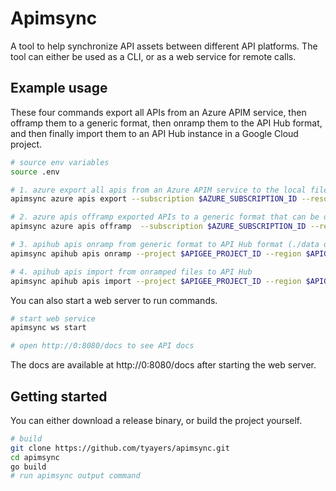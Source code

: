 # Apimsync
A tool to help synchronize API assets between different API platforms. The tool can either be used as a CLI, or as a web service for remote calls.

## Example usage

These four commands export all APIs from an Azure APIM service, then offramp them to a generic format, then onramp them to the API Hub format, and then finally import them to an API Hub instance in a Google Cloud project.

```sh
# source env variables
source .env

# 1. azure export all apis from an Azure APIM service to the local filesystem (./data directory will be created)
apimsync azure apis export --subscription $AZURE_SUBSCRIPTION_ID --resourcegroup $AZURE_RESOURCE_GROUP --name $AZURE_SERVICE_NAME

# 2. azure apis offramp exported APIs to a generic format that can be onramped to API Hub (./data directory will be created)
apimsync azure apis offramp  --subscription $AZURE_SUBSCRIPTION_ID --resourcegroup $AZURE_RESOURCE_GROUP --name $AZURE_SERVICE_NAME

# 3. apihub apis onramp from generic format to API Hub format (./data directory will be created)
apimsync apihub apis onramp --project $APIGEE_PROJECT_ID --region $APIGEE_REGION

# 4. apihub apis import from onramped files to API Hub
apimsync apihub apis import --project $APIGEE_PROJECT_ID --region $APIGEE_REGION
```

You can also start a web server to run commands.

```sh
# start web service
apimsync ws start

# open http://0:8080/docs to see API docs
```
The docs are available at http://0:8080/docs after starting the web server.

## Getting started

You can either download a release binary, or build the project yourself.

```sh
# build
git clone https://github.com/tyayers/apimsync.git
cd apimsync
go build
# run apimsync output command
```
